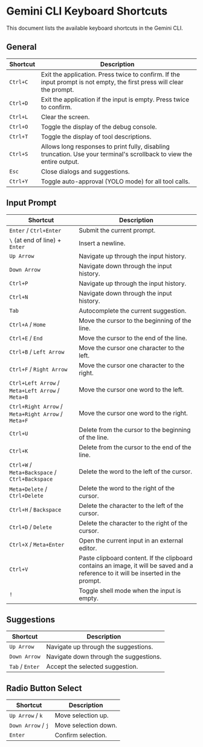 # Gemini CLI Keyboard Shortcuts

This document lists the available keyboard shortcuts in the Gemini CLI.

## General

| Shortcut | Description |
|---|---|
| `Ctrl+C` | Exit the application. Press twice to confirm. If the input prompt is not empty, the first press will clear the prompt. |
| `Ctrl+D` | Exit the application if the input is empty. Press twice to confirm. |
| `Ctrl+L` | Clear the screen. |
| `Ctrl+O` | Toggle the display of the debug console. |
| `Ctrl+T` | Toggle the display of tool descriptions. |
| `Ctrl+S` | Allows long responses to print fully, disabling truncation. Use your terminal's scrollback to view the entire output. |
| `Esc` | Close dialogs and suggestions. |
| `Ctrl+Y` | Toggle auto-approval (YOLO mode) for all tool calls. |

## Input Prompt

| Shortcut | Description |
|---|---|
| `Enter` / `Ctrl+Enter` | Submit the current prompt. |
| `\` (at end of line) + `Enter` | Insert a newline. |
| `Up Arrow` | Navigate up through the input history. |
| `Down Arrow` | Navigate down through the input history. |
| `Ctrl+P` | Navigate up through the input history. |
| `Ctrl+N` | Navigate down through the input history. |
| `Tab` | Autocomplete the current suggestion. |
| `Ctrl+A` / `Home` | Move the cursor to the beginning of the line. |
| `Ctrl+E` / `End` | Move the cursor to the end of the line. |
| `Ctrl+B` / `Left Arrow` | Move the cursor one character to the left. |
| `Ctrl+F` / `Right Arrow` | Move the cursor one character to the right. |
| `Ctrl+Left Arrow` / `Meta+Left Arrow` / `Meta+B` | Move the cursor one word to the left. |
| `Ctrl+Right Arrow` / `Meta+Right Arrow` / `Meta+F` | Move the cursor one word to the right. |
| `Ctrl+U` | Delete from the cursor to the beginning of the line. |
| `Ctrl+K` | Delete from the cursor to the end of the line. |
| `Ctrl+W` / `Meta+Backspace` / `Ctrl+Backspace` | Delete the word to the left of the cursor. |
| `Meta+Delete` / `Ctrl+Delete` | Delete the word to the right of the cursor. |
| `Ctrl+H` / `Backspace` | Delete the character to the left of the cursor. |
| `Ctrl+D` / `Delete` | Delete the character to the right of the cursor. |
| `Ctrl+X` / `Meta+Enter` | Open the current input in an external editor. |
| `Ctrl+V` | Paste clipboard content. If the clipboard contains an image, it will be saved and a reference to it will be inserted in the prompt. |
| `!` | Toggle shell mode when the input is empty. |

## Suggestions

| Shortcut | Description |
|---|---|
| `Up Arrow` | Navigate up through the suggestions. |
| `Down Arrow` | Navigate down through the suggestions. |
| `Tab` / `Enter` | Accept the selected suggestion. |

## Radio Button Select

| Shortcut | Description |
|---|---|
| `Up Arrow` / `k` | Move selection up. |
| `Down Arrow` / `j` | Move selection down. |
| `Enter` | Confirm selection. |


